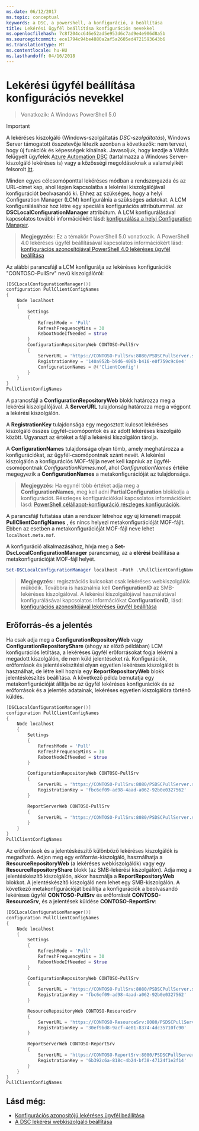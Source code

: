 ```yaml
---
ms.date: 06/12/2017
ms.topic: conceptual
keywords: a DSC, a powershell, a konfiguráció, a beállítása
title: Lekérési ügyfél beállítása konfigurációs nevekkel
ms.openlocfilehash: 7c8f204cc646e52ad5e953d6c7ad9e4e906d8a5b
ms.sourcegitcommit: ece1794c94be4880a2af5a2605ed4721593643b6
ms.translationtype: MT
ms.contentlocale: hu-HU
ms.lasthandoff: 04/16/2018
---
```

# <a name="setting-up-a-pull-client-using-configuration-names"></a>Lekérési ügyfél beállítása konfigurációs nevekkel

> Vonatkozik: A Windows PowerShell 5.0

> [!IMPORTANT]
> A lekéréses kiszolgáló (Windows-szolgáltatás *DSC-szolgáltatás*), Windows Server támogatott összetevője létezik azonban a következők: nem tervezi, hogy új funkciók és képességek kínálnak. Javasoljuk, hogy kezdje a Váltás felügyelt ügyfelek [Azure Automation DSC](/azure/automation/automation-dsc-getting-started) (tartalmazza a Windows Server-kiszolgáló lekéréses is) vagy a közösségi megoldásoknak a valamelyikét felsorolt [Itt](pullserver.md#community-solutions-for-pull-service).

Minden egyes célcsomóponttal lekéréses módban a rendszergazda és az URL-címet kap, ahol lépjen kapcsolatba a lekérési kiszolgálójával konfigurációt beolvasandó ki.
Ehhez az szükséges, hogy a helyi Configuration Manager (LCM) konfigurálnia a szükséges adatokat.
A LCM konfigurálásához hoz létre egy speciális konfigurációs attribútummal. az **DSCLocalConfigurationManager** attribútum.
A LCM konfigurálásával kapcsolatos további információkért lásd: [konfigurálása a helyi Configuration Manager](metaConfig.md).

> **Megjegyzés:**: Ez a témakör PowerShell 5.0 vonatkozik.
A PowerShell 4.0 lekéréses ügyfél beállításával kapcsolatos információkért lásd: [konfigurációs azonosítójával PowerShell 4.0 lekéréses ügyfél beállítása](pullClientConfigID4.md)

Az alábbi parancsfájl a LCM konfigurálja az lekéréses konfigurációk "CONTOSO-PullSrv" nevű kiszolgálóról:

```powershell
[DSCLocalConfigurationManager()]
configuration PullClientConfigNames
{
    Node localhost
    {
        Settings
        {
            RefreshMode = 'Pull'
            RefreshFrequencyMins = 30
            RebootNodeIfNeeded = $true
        }
        ConfigurationRepositoryWeb CONTOSO-PullSrv
        {
            ServerURL = 'https://CONTOSO-PullSrv:8080/PSDSCPullServer.svc'
            RegistrationKey = '140a952b-b9d6-406b-b416-e0f759c9c0e4'
            ConfigurationNames = @('ClientConfig')
        }
    }
}
PullClientConfigNames
```

A parancsfájl a **ConfigurationRepositoryWeb** blokk határozza meg a lekérési kiszolgálójával.
A **ServerURL** tulajdonság határozza meg a végpont a lekérési kiszolgálón.

A **RegistrationKey** tulajdonsága egy megosztott kulcsot lekéréses kiszolgáló összes ügyfél-csomópontok és az adott lekéréses kiszolgáló között.
Ugyanazt az értéket a fájl a lekérési kiszolgálón tárolja.

A **ConfigurationNames** tulajdonsága olyan tömb, amely meghatározza a konfigurációkat, az ügyfél-csomópontnak szánt nevét.
A lekérési kiszolgálón a konfigurációs MOF-fájlja nevet kell kapniuk az ügyfél-csomópontnak *ConfigurationNames*.mof, ahol *ConfigurationNames* értéke megegyezik a **ConfigurationNames**  a metakonfigurációját az tulajdonsága.

>**Megjegyzés:** Ha egynél több értéket adja meg a **ConfigurationNames**, meg kell adni **PartialConfiguration** blokkolja a konfigurációt.
Részleges konfigurációkkal kapcsolatos információkért lásd: [PowerShell célállapot-konfiguráció részleges konfigurációk](partialConfigs.md).

A parancsfájl futtatása után a rendszer létrehoz egy új kimeneti mappát **PullClientConfigNames** , és nincs helyezi metakonfigurációját MOF-fájlt.
Ebben az esetben a metakonfigurációját MOF-fájl neve lehet `localhost.meta.mof`.

A konfiguráció alkalmazásához, hívja meg a **Set-DscLocalConfigurationManager** parancsmag, az a **elérési** beállítása a metakonfigurációját MOF-fájl helyét.

```powershell
Set-DSCLocalConfigurationManager localhost –Path .\PullClientConfigNames –Verbose.
```

> **Megjegyzés:**: regisztrációs kulcsokat csak lekéréses webkiszolgálók működik.
Továbbra is használnia kell **ConfigurationID** az SMB-lekéréses kiszolgálóval.
A lekérési kiszolgálójával használatával konfigurálásával kapcsolatos információkat **ConfigurationID**, lásd: [konfigurációs azonosítójával lekéréses ügyfél beállítása](PullClientConfigNames.md)

## <a name="resource-and-report-servers"></a>Erőforrás-és a jelentés

Ha csak adja meg a **ConfigurationRepositoryWeb** vagy **ConfigurationRepositoryShare** (ahogy az előző példában) LCM konfigurációs letiltása, a lekéréses ügyfél erőforrásokat fogja lekérni a megadott kiszolgálón, de nem küld jelentéseket rá.
Konfigurációk, erőforrások és jelentéskészítési olyan egyetlen lekéréses kiszolgálót is használhat, de létre kell hoznia egy **ReportRepositoryWeb** blokk jelentéskészítés beállítása.
A következő példa bemutatja egy metakonfigurációját állítja be az ügyfél lekéréses konfigurációk és az erőforrások és a jelentés adatainak, lekéréses egyetlen kiszolgálóra történő küldés.

```powershell
[DSCLocalConfigurationManager()]
configuration PullClientConfigNames
{
    Node localhost
    {
        Settings
        {
            RefreshMode = 'Pull'
            RefreshFrequencyMins = 30
            RebootNodeIfNeeded = $true
        }

        ConfigurationRepositoryWeb CONTOSO-PullSrv
        {
            ServerURL = 'https://CONTOSO-PullSrv:8080/PSDSCPullServer.svc'
            RegistrationKey = 'fbc6ef09-ad98-4aad-a062-92b0e0327562'
        }

        ReportServerWeb CONTOSO-PullSrv
        {
            ServerURL = 'https://CONTOSO-PullSrv:8080/PSDSCPullServer.svc'
        }
    }
}
PullClientConfigNames
```

Az erőforrások és a jelentéskészítő különböző lekéréses kiszolgálók is megadható.
Adjon meg egy erőforrás-kiszolgáló, használhatja a **ResourceRepositoryWeb** (a lekéréses webkiszolgálók) vagy egy **ResourceRepositoryShare** blokk (az SMB-lekérési kiszolgálón).
Adja meg a jelentéskészítő kiszolgálón, akkor használja a **ReportRepositoryWeb** blokkot.
A jelentéskészítő kiszolgáló nem lehet egy SMB-kiszolgálón.
A következő metakonfigurációját beállítja a konfigurációk a beolvasandó lekéréses ügyfél **CONTOSO-PullSrv** és erőforrását **CONTOSO-ResourceSrv**, és a jelentések küldése  **CONTOSO-ReportSrv**:

```powershell
[DSCLocalConfigurationManager()]
configuration PullClientConfigNames
{
    Node localhost
    {
        Settings
        {
            RefreshMode = 'Pull'
            RefreshFrequencyMins = 30
            RebootNodeIfNeeded = $true
        }

        ConfigurationRepositoryWeb CONTOSO-PullSrv
        {
            ServerURL = 'https://CONTOSO-PullSrv:8080/PSDSCPullServer.svc'
            RegistrationKey = 'fbc6ef09-ad98-4aad-a062-92b0e0327562'
        }

        ResourceRepositoryWeb CONTOSO-ResourceSrv
        {
            ServerURL = 'https://CONTOSO-ResourceSrv:8080/PSDSCPullServer.svc'
            RegistrationKey = '30ef9bd8-9acf-4e01-8374-4dc35710fc90'
        }

        ReportServerWeb CONTOSO-ReportSrv
        {
            ServerURL = 'https://CONTOSO-ReportSrv:8080/PSDSCPullServer.svc'
            RegistrationKey = '6b392c6a-818c-4b24-bf38-47124f1e2f14'
        }
    }
}
PullClientConfigNames
```

## <a name="see-also"></a>Lásd még:

* [Konfigurációs azonosítójú lekéréses ügyfél beállítása](PullClientConfigNames.md)
* [A DSC lekérési webkiszolgáló beállítása](pullServer.md)